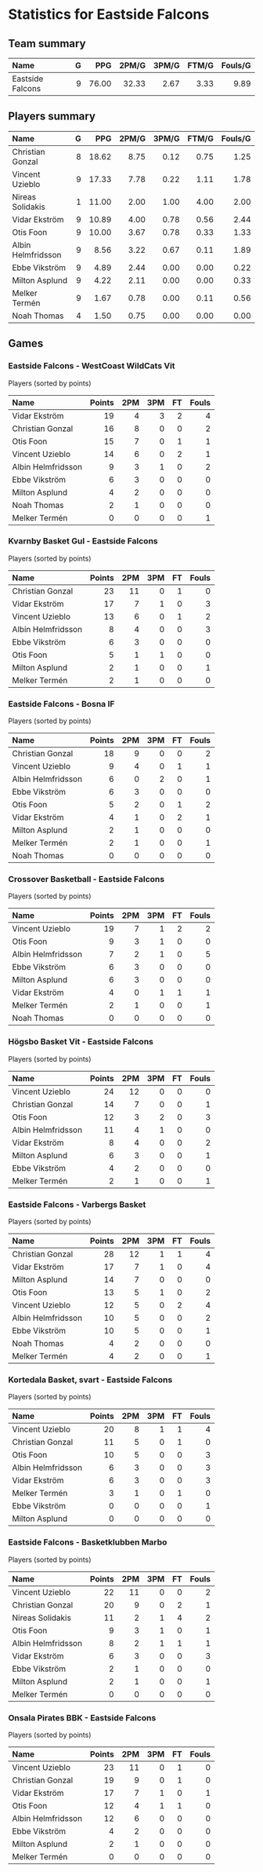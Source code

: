 # Statistics for Eastside Falcons

## Team summary

| Name | G | PPG | 2PM/G | 3PM/G | FTM/G | Fouls/G |
|:-----|--:|----:|------:|------:|------:|--------:|
| Eastside Falcons | 9 | 76.00 | 32.33 | 2.67 | 3.33 | 9.89 |

## Players summary

| Name | G | PPG | 2PM/G | 3PM/G | FTM/G | Fouls/G |
|:-----|--:|----:|------:|------:|------:|--------:|
| Christian Gonzal | 8 | 18.62 | 8.75 | 0.12 | 0.75 | 1.25 |
| Vincent Uzieblo | 9 | 17.33 | 7.78 | 0.22 | 1.11 | 1.78 |
| Nireas Solidakis | 1 | 11.00 | 2.00 | 1.00 | 4.00 | 2.00 |
| Vidar Ekström | 9 | 10.89 | 4.00 | 0.78 | 0.56 | 2.44 |
| Otis Foon | 9 | 10.00 | 3.67 | 0.78 | 0.33 | 1.33 |
| Albin Helmfridsson | 9 | 8.56 | 3.22 | 0.67 | 0.11 | 1.89 |
| Ebbe Vikström | 9 | 4.89 | 2.44 | 0.00 | 0.00 | 0.22 |
| Milton Asplund | 9 | 4.22 | 2.11 | 0.00 | 0.00 | 0.33 |
| Melker Termén | 9 | 1.67 | 0.78 | 0.00 | 0.11 | 0.56 |
| Noah Thomas | 4 | 1.50 | 0.75 | 0.00 | 0.00 | 0.00 |

## Games

### Eastside Falcons - WestCoast WildCats Vit

Players (sorted by points)

| Name | Points | 2PM | 3PM | FT | Fouls |
|:-----|-------:|----:|----:|---:|------:|
| Vidar Ekström | 19 |  4 |  3 |  2 |  4 |
| Christian Gonzal | 16 |  8 |  0 |  0 |  2 |
| Otis Foon | 15 |  7 |  0 |  1 |  1 |
| Vincent Uzieblo | 14 |  6 |  0 |  2 |  1 |
| Albin Helmfridsson |  9 |  3 |  1 |  0 |  2 |
| Ebbe Vikström |  6 |  3 |  0 |  0 |  0 |
| Milton Asplund |  4 |  2 |  0 |  0 |  0 |
| Noah Thomas |  2 |  1 |  0 |  0 |  0 |
| Melker Termén |  0 |  0 |  0 |  0 |  1 |

### Kvarnby Basket Gul - Eastside Falcons

Players (sorted by points)

| Name | Points | 2PM | 3PM | FT | Fouls |
|:-----|-------:|----:|----:|---:|------:|
| Christian Gonzal | 23 | 11 |  0 |  1 |  0 |
| Vidar Ekström | 17 |  7 |  1 |  0 |  3 |
| Vincent Uzieblo | 13 |  6 |  0 |  1 |  2 |
| Albin Helmfridsson |  8 |  4 |  0 |  0 |  3 |
| Ebbe Vikström |  6 |  3 |  0 |  0 |  0 |
| Otis Foon |  5 |  1 |  1 |  0 |  0 |
| Milton Asplund |  2 |  1 |  0 |  0 |  1 |
| Melker Termén |  2 |  1 |  0 |  0 |  0 |

### Eastside Falcons - Bosna IF

Players (sorted by points)

| Name | Points | 2PM | 3PM | FT | Fouls |
|:-----|-------:|----:|----:|---:|------:|
| Christian Gonzal | 18 |  9 |  0 |  0 |  2 |
| Vincent Uzieblo |  9 |  4 |  0 |  1 |  1 |
| Albin Helmfridsson |  6 |  0 |  2 |  0 |  1 |
| Ebbe Vikström |  6 |  3 |  0 |  0 |  0 |
| Otis Foon |  5 |  2 |  0 |  1 |  2 |
| Vidar Ekström |  4 |  1 |  0 |  2 |  1 |
| Milton Asplund |  2 |  1 |  0 |  0 |  0 |
| Melker Termén |  2 |  1 |  0 |  0 |  1 |
| Noah Thomas |  0 |  0 |  0 |  0 |  0 |

### Crossover Basketball - Eastside Falcons

Players (sorted by points)

| Name | Points | 2PM | 3PM | FT | Fouls |
|:-----|-------:|----:|----:|---:|------:|
| Vincent Uzieblo | 19 |  7 |  1 |  2 |  2 |
| Otis Foon |  9 |  3 |  1 |  0 |  0 |
| Albin Helmfridsson |  7 |  2 |  1 |  0 |  5 |
| Ebbe Vikström |  6 |  3 |  0 |  0 |  0 |
| Milton Asplund |  6 |  3 |  0 |  0 |  0 |
| Vidar Ekström |  4 |  0 |  1 |  1 |  1 |
| Melker Termén |  2 |  1 |  0 |  0 |  1 |
| Noah Thomas |  0 |  0 |  0 |  0 |  0 |

### Högsbo Basket Vit - Eastside Falcons

Players (sorted by points)

| Name | Points | 2PM | 3PM | FT | Fouls |
|:-----|-------:|----:|----:|---:|------:|
| Vincent Uzieblo | 24 | 12 |  0 |  0 |  0 |
| Christian Gonzal | 14 |  7 |  0 |  0 |  1 |
| Otis Foon | 12 |  3 |  2 |  0 |  3 |
| Albin Helmfridsson | 11 |  4 |  1 |  0 |  0 |
| Vidar Ekström |  8 |  4 |  0 |  0 |  2 |
| Milton Asplund |  6 |  3 |  0 |  0 |  1 |
| Ebbe Vikström |  4 |  2 |  0 |  0 |  0 |
| Melker Termén |  2 |  1 |  0 |  0 |  1 |

### Eastside Falcons - Varbergs Basket

Players (sorted by points)

| Name | Points | 2PM | 3PM | FT | Fouls |
|:-----|-------:|----:|----:|---:|------:|
| Christian Gonzal | 28 | 12 |  1 |  1 |  4 |
| Vidar Ekström | 17 |  7 |  1 |  0 |  4 |
| Milton Asplund | 14 |  7 |  0 |  0 |  0 |
| Otis Foon | 13 |  5 |  1 |  0 |  2 |
| Vincent Uzieblo | 12 |  5 |  0 |  2 |  4 |
| Albin Helmfridsson | 10 |  5 |  0 |  0 |  2 |
| Ebbe Vikström | 10 |  5 |  0 |  0 |  1 |
| Noah Thomas |  4 |  2 |  0 |  0 |  0 |
| Melker Termén |  4 |  2 |  0 |  0 |  1 |

### Kortedala Basket, svart - Eastside Falcons

Players (sorted by points)

| Name | Points | 2PM | 3PM | FT | Fouls |
|:-----|-------:|----:|----:|---:|------:|
| Vincent Uzieblo | 20 |  8 |  1 |  1 |  4 |
| Christian Gonzal | 11 |  5 |  0 |  1 |  0 |
| Otis Foon | 10 |  5 |  0 |  0 |  3 |
| Albin Helmfridsson |  6 |  3 |  0 |  0 |  3 |
| Vidar Ekström |  6 |  3 |  0 |  0 |  3 |
| Melker Termén |  3 |  1 |  0 |  1 |  0 |
| Ebbe Vikström |  0 |  0 |  0 |  0 |  1 |
| Milton Asplund |  0 |  0 |  0 |  0 |  0 |

### Eastside Falcons - Basketklubben Marbo

Players (sorted by points)

| Name | Points | 2PM | 3PM | FT | Fouls |
|:-----|-------:|----:|----:|---:|------:|
| Vincent Uzieblo | 22 | 11 |  0 |  0 |  2 |
| Christian Gonzal | 20 |  9 |  0 |  2 |  1 |
| Nireas Solidakis | 11 |  2 |  1 |  4 |  2 |
| Otis Foon |  9 |  3 |  1 |  0 |  1 |
| Albin Helmfridsson |  8 |  2 |  1 |  1 |  1 |
| Vidar Ekström |  6 |  3 |  0 |  0 |  3 |
| Ebbe Vikström |  2 |  1 |  0 |  0 |  0 |
| Milton Asplund |  2 |  1 |  0 |  0 |  1 |
| Melker Termén |  0 |  0 |  0 |  0 |  0 |

### Onsala Pirates BBK - Eastside Falcons

Players (sorted by points)

| Name | Points | 2PM | 3PM | FT | Fouls |
|:-----|-------:|----:|----:|---:|------:|
| Vincent Uzieblo | 23 | 11 |  0 |  1 |  0 |
| Christian Gonzal | 19 |  9 |  0 |  1 |  0 |
| Vidar Ekström | 17 |  7 |  1 |  0 |  1 |
| Otis Foon | 12 |  4 |  1 |  1 |  0 |
| Albin Helmfridsson | 12 |  6 |  0 |  0 |  0 |
| Ebbe Vikström |  4 |  2 |  0 |  0 |  0 |
| Milton Asplund |  2 |  1 |  0 |  0 |  0 |
| Melker Termén |  0 |  0 |  0 |  0 |  0 |

